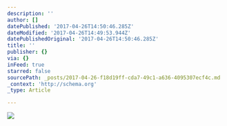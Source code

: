 ```yaml
---
description: ''
author: []
datePublished: '2017-04-26T14:50:46.285Z'
dateModified: '2017-04-26T14:49:53.944Z'
datePublishedOriginal: '2017-04-26T14:50:46.285Z'
title: ''
publisher: {}
via: {}
inFeed: true
starred: false
sourcePath: _posts/2017-04-26-f18d19ff-cda7-49c1-a636-4095307ecf4c.md
_context: 'http://schema.org'
_type: Article

---
```

![](https://the-grid-user-content.s3-us-west-2.amazonaws.com/2544f841-8bcf-4795-ba69-b351dd00932e.jpg)